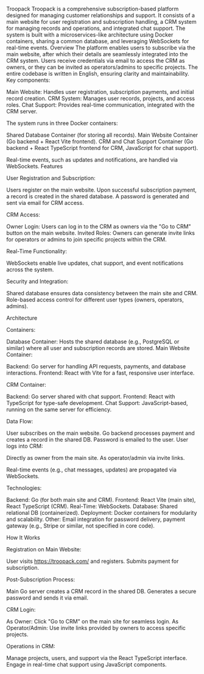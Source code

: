 Troopack
Troopack is a comprehensive subscription-based platform designed for managing customer relationships and support. It consists of a main website for user registration and subscription handling, a CRM system for managing records and operations, and integrated chat support. The system is built with a microservices-like architecture using Docker containers, sharing a common database, and leveraging WebSockets for real-time events.
Overview
The platform enables users to subscribe via the main website, after which their details are seamlessly integrated into the CRM system. Users receive credentials via email to access the CRM as owners, or they can be invited as operators/admins to specific projects. The entire codebase is written in English, ensuring clarity and maintainability.
Key components:

Main Website: Handles user registration, subscription payments, and initial record creation.
CRM System: Manages user records, projects, and access roles.
Chat Support: Provides real-time communication, integrated with the CRM server.

The system runs in three Docker containers:

Shared Database Container (for storing all records).
Main Website Container (Go backend + React Vite frontend).
CRM and Chat Support Container (Go backend + React TypeScript frontend for CRM, JavaScript for chat support).

Real-time events, such as updates and notifications, are handled via WebSockets.
Features

User Registration and Subscription:

Users register on the main website.
Upon successful subscription payment, a record is created in the shared database.
A password is generated and sent via email for CRM access.


CRM Access:

Owner Login: Users can log in to the CRM as owners via the "Go to CRM" button on the main website.
Invited Roles: Owners can generate invite links for operators or admins to join specific projects within the CRM.


Real-Time Functionality:

WebSockets enable live updates, chat support, and event notifications across the system.


Security and Integration:

Shared database ensures data consistency between the main site and CRM.
Role-based access control for different user types (owners, operators, admins).



Architecture

Containers:

Database Container: Hosts the shared database (e.g., PostgreSQL or similar) where all user and subscription records are stored.
Main Website Container:

Backend: Go server for handling API requests, payments, and database interactions.
Frontend: React with Vite for a fast, responsive user interface.


CRM Container:

Backend: Go server shared with chat support.
Frontend: React with TypeScript for type-safe development.
Chat Support: JavaScript-based, running on the same server for efficiency.




Data Flow:

User subscribes on the main website.
Go backend processes payment and creates a record in the shared DB.
Password is emailed to the user.
User logs into CRM:

Directly as owner from the main site.
As operator/admin via invite links.


Real-time events (e.g., chat messages, updates) are propagated via WebSockets.


Technologies:

Backend: Go (for both main site and CRM).
Frontend: React Vite (main site), React TypeScript (CRM).
Real-Time: WebSockets.
Database: Shared relational DB (containerized).
Deployment: Docker containers for modularity and scalability.
Other: Email integration for password delivery, payment gateway (e.g., Stripe or similar, not specified in core code).



How It Works

Registration on Main Website:

User visits https://troopack.com/ and registers.
Submits payment for subscription.


Post-Subscription Process:

Main Go server creates a CRM record in the shared DB.
Generates a secure password and sends it via email.


CRM Login:

As Owner: Click "Go to CRM" on the main site for seamless login.
As Operator/Admin: Use invite links provided by owners to access specific projects.


Operations in CRM:

Manage projects, users, and support via the React TypeScript interface.
Engage in real-time chat support using JavaScript components.
